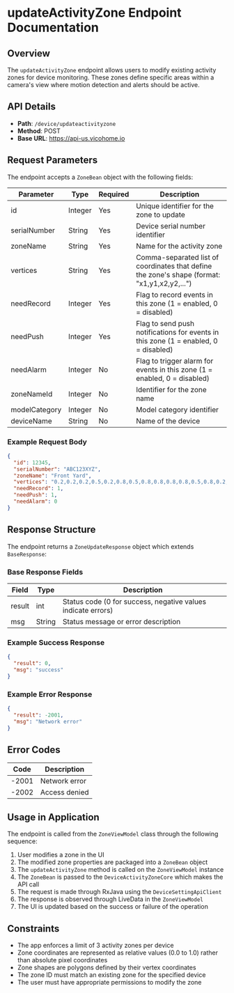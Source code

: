 # updateActivityZone Endpoint Documentation

## Overview
The `updateActivityZone` endpoint allows users to modify existing activity zones for device monitoring. These zones define specific areas within a camera's view where motion detection and alerts should be active.

## API Details
- **Path**: `/device/updateactivityzone`
- **Method**: POST
- **Base URL**: https://api-us.vicohome.io

## Request Parameters
The endpoint accepts a `ZoneBean` object with the following fields:

| Parameter | Type | Required | Description |
|-----------|------|----------|-------------|
| id | Integer | Yes | Unique identifier for the zone to update |
| serialNumber | String | Yes | Device serial number identifier |
| zoneName | String | Yes | Name for the activity zone |
| vertices | String | Yes | Comma-separated list of coordinates that define the zone's shape (format: "x1,y1,x2,y2,...") |
| needRecord | Integer | Yes | Flag to record events in this zone (1 = enabled, 0 = disabled) |
| needPush | Integer | Yes | Flag to send push notifications for events in this zone (1 = enabled, 0 = disabled) |
| needAlarm | Integer | No | Flag to trigger alarm for events in this zone (1 = enabled, 0 = disabled) |
| zoneNameId | Integer | No | Identifier for the zone name |
| modelCategory | Integer | No | Model category identifier |
| deviceName | String | No | Name of the device |

### Example Request Body
```json
{
  "id": 12345,
  "serialNumber": "ABC123XYZ",
  "zoneName": "Front Yard",
  "vertices": "0.2,0.2,0.2,0.5,0.2,0.8,0.5,0.8,0.8,0.8,0.8,0.5,0.8,0.2,0.5,0.2",
  "needRecord": 1,
  "needPush": 1,
  "needAlarm": 0
}
```

## Response Structure
The endpoint returns a `ZoneUpdateResponse` object which extends `BaseResponse`:

### Base Response Fields
| Field | Type | Description |
|-------|------|-------------|
| result | int | Status code (0 for success, negative values indicate errors) |
| msg | String | Status message or error description |

### Example Success Response
```json
{
  "result": 0,
  "msg": "success"
}
```

### Example Error Response
```json
{
  "result": -2001,
  "msg": "Network error"
}
```

## Error Codes
| Code | Description |
|------|-------------|
| -2001 | Network error |
| -2002 | Access denied |

## Usage in Application
The endpoint is called from the `ZoneViewModel` class through the following sequence:
1. User modifies a zone in the UI
2. The modified zone properties are packaged into a `ZoneBean` object
3. The `updateActivityZone` method is called on the `ZoneViewModel` instance
4. The `ZoneBean` is passed to the `DeviceActivityZoneCore` which makes the API call
5. The request is made through RxJava using the `DeviceSettingApiClient`
6. The response is observed through LiveData in the `ZoneViewModel`
7. The UI is updated based on the success or failure of the operation

## Constraints
- The app enforces a limit of 3 activity zones per device
- Zone coordinates are represented as relative values (0.0 to 1.0) rather than absolute pixel coordinates
- Zone shapes are polygons defined by their vertex coordinates 
- The zone ID must match an existing zone for the specified device
- The user must have appropriate permissions to modify the zone